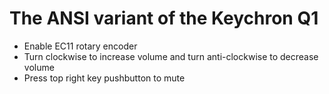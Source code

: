 # The ANSI variant of the Keychron Q1
- Enable EC11 rotary encoder
- Turn clockwise to increase volume and turn anti-clockwise to decrease volume
- Press top right key pushbutton to mute
